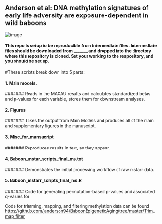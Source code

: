 ## Anderson et al: DNA methylation signatures of early life adversity are exposure-dependent in wild baboons 

![image](./misc/baboon.jpg)

#### This repo is setup to be reproducible from intermediate files. Intermediate files should be downloaded from _______ and dropped into the directory where this repository is cloned. Set your working to the respository, and you should be set up.

#These scripts break down into 5 parts:

#### 1. Main models.
####### Reads in the MACAU results and calculates standardized betas and p-values for each variable, stores them for downstream analyses. 
#### 2. Figures
####### Takes the output from Main Models and produces all of the main and supplementary figures in the manuscript.
#### 3. Misc_for_mansucript
####### Reproduces results in text, as they appear.
#### 4. Baboon_mstar_scripts_final_ms.txt 
####### Demonstrates the initial processing workflow of raw mstarr data.
#### 5. Baboon_mstarr_scripts_final_ms.R
####### Code for generating permutation-based p-values and associated q-values for 

Code for trimming, mapping, and filtering methylation data can be found https://github.com/janderson94/BaboonEpigeneticAging/tree/master/Trim_map_filter
